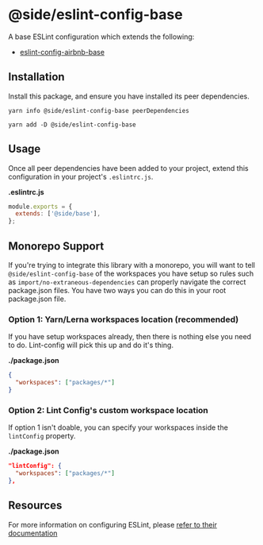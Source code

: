 # @side/eslint-config-base

A base ESLint configuration which extends the following:

- [eslint-config-airbnb-base](https://github.com/airbnb/javascript/tree/master/packages/eslint-config-airbnb-base)

## Installation

Install this package, and ensure you have installed its peer dependencies.

`yarn info @side/eslint-config-base peerDependencies`

`yarn add -D @side/eslint-config-base`

## Usage

Once all peer dependencies have been added to your project, extend this configuration in your project's `.eslintrc.js`.

**.eslintrc.js**

```js
module.exports = {
  extends: ['@side/base'],
};
```

## Monorepo Support

If you're trying to integrate this library with a monorepo, you will want to tell `@side/eslint-config-base` of the workspaces you have setup so rules such as `import/no-extraneous-dependencies` can properly navigate the correct package.json files. You have two ways you can do this in your root package.json file.

### Option 1: Yarn/Lerna workspaces location (recommended)

If you have setup workspaces already, then there is nothing else you need to do. Lint-config will pick this up and do it's thing.

**./package.json**

```json
{
  "workspaces": ["packages/*"]
}
```

### Option 2: Lint Config's custom workspace location

If option 1 isn't doable, you can specify your workspaces inside the `lintConfig` property.

**./package.json**

```json
"lintConfig": {
  "workspaces": ["packages/*"]
},
```

## Resources

For more information on configuring ESLint, please [refer to their documentation](https://eslint.org/docs/user-guide/configuring)
